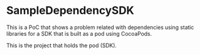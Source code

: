 # SampleDependencySDK
This is a PoC that shows a problem related with dependencies using static libraries for a SDK that is built as a pod using CocoaPods.

This is the project that holds the pod (SDK).
